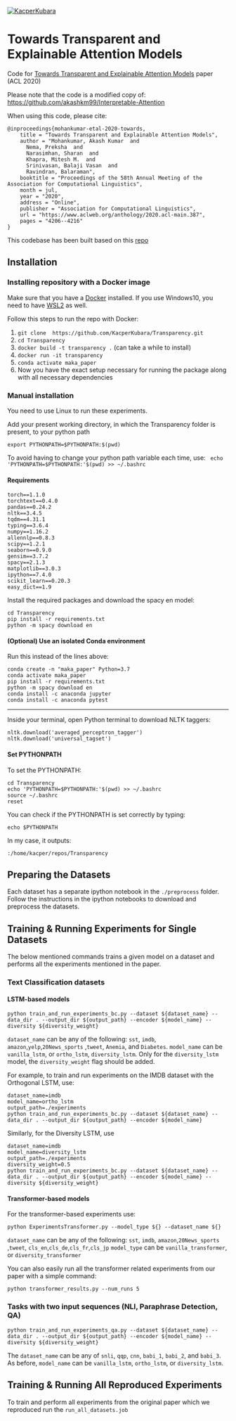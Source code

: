 [![KacperKubara](https://circleci.com/gh/KacperKubara/Transparency.svg?style=shield&circle-token=a5666e678dfb36927f320d07b004fd9ee6ae0a08)](https://app.circleci.com/pipelines/github/KacperKubara/Transparency)

# Towards Transparent and Explainable Attention Models
Code for [Towards Transparent and Explainable Attention Models](https://www.aclweb.org/anthology/2020.acl-main.387/) paper (ACL 2020)

Please note that the code is a modified copy of: https://github.com/akashkm99/Interpretable-Attention

When using this code, please cite:
```
@inproceedings{mohankumar-etal-2020-towards,
    title = "Towards Transparent and Explainable Attention Models",
    author = "Mohankumar, Akash Kumar  and
      Nema, Preksha  and
      Narasimhan, Sharan  and
      Khapra, Mitesh M.  and
      Srinivasan, Balaji Vasan  and
      Ravindran, Balaraman",
    booktitle = "Proceedings of the 58th Annual Meeting of the Association for Computational Linguistics",
    month = jul,
    year = "2020",
    address = "Online",
    publisher = "Association for Computational Linguistics",
    url = "https://www.aclweb.org/anthology/2020.acl-main.387",
    pages = "4206--4216"
}
```

This codebase has been built based on this [repo](https://github.com/successar/AttentionExplanation) 

## Installation 
### Installing repository with a Docker image
Make sure that you have a [Docker](https://docs.docker.com/get-docker/) installed. If you use Windows10, you need to have [WSL2](https://docs.microsoft.com/en-gb/windows/wsl/install-win10#step-4---download-the-linux-kernel-update-package) as well.

Follow this steps to run the repo with Docker:

1)  `git clone  https://github.com/KacperKubara/Transparency.git`
2)  `cd Transparency`
3)  `docker build -t transparency .` (can take a while to install)
4)  `docker run -it transparency`
5)  `conda activate maka_paper`
6)  Now you have the exact setup necessary for running the package along with all necessary dependencies

### Manual installation
You need to use Linux to run these experiments. 

Add your present working directory, in which the Transparency folder is present, to your python path 

```export PYTHONPATH=$PYTHONPATH:$(pwd)```

To avoid having to change your python path variable each time, use: ``` echo 'PYTHONPATH=$PYTHONPATH:'$(pwd) >> ~/.bashrc```

#### Requirements 

```
torch==1.1.0
torchtext==0.4.0
pandas==0.24.2
nltk==3.4.5
tqdm==4.31.1
typing==3.6.4
numpy==1.16.2
allennlp==0.8.3
scipy==1.2.1
seaborn==0.9.0
gensim==3.7.2
spacy==2.1.3
matplotlib==3.0.3
ipython==7.4.0
scikit_learn==0.20.3
easy_dict==1.9
```

Install the required packages and download the spacy en model:
```
cd Transparency 
pip install -r requirements.txt
python -m spacy download en
```


#### (Optional) Use an isolated Conda environment
Run this instead of the lines above:
```
conda create -n "maka_paper" Python=3.7
conda activate maka_paper
pip install -r requirements.txt
python -m spacy download en
conda install -c anaconda jupyter
conda install -c anaconda pytest
```
---

Inside your terminal, open Python terminal to download NLTK taggers:
```
nltk.download('averaged_perceptron_tagger')
nltk.download('universal_tagset')
```

#### Set PYTHONPATH
To set the PYTHONPATH:
```
cd Transparency
echo 'PYTHONPATH=$PYTHONPATH:'$(pwd) >> ~/.bashrc
source ~/.bashrc
reset
```
You can check if the PYTHONPATH is set correctly by typing:
```
echo $PYTHONPATH
```

In my case, it outputs:
```
:/home/kacper/repos/Transparency
```

## Preparing the Datasets 

Each dataset has a separate ipython notebook in the `./preprocess` folder. Follow the instructions in the ipython notebooks to download and preprocess the datasets.

## Training & Running Experiments for Single Datasets

The below mentioned commands trains a given model on a dataset and performs all the experiments mentioned in the paper. 

### Text Classification datasets

#### LSTM-based models

```
python train_and_run_experiments_bc.py --dataset ${dataset_name} --data_dir . --output_dir ${output_path} --encoder ${model_name} --diversity ${diversity_weight}
```

```dataset_name``` can be any of the following: ```sst```, ```imdb```, ```amazon```,```yelp```,```20News_sports``` ,```tweet```, ```Anemia```, and ```Diabetes```.
```model_name``` can be ```vanilla_lstm```, or ```ortho_lstm```, ```diversity_lstm```. 
Only for the ```diversity_lstm``` model, the ```diversity_weight``` flag should be added. 

For example, to train and run experiments on the IMDB dataset with the Orthogonal LSTM, use:

```
dataset_name=imdb
model_name=ortho_lstm
output_path=./experiments
python train_and_run_experiments_bc.py --dataset ${dataset_name} --data_dir . --output_dir ${output_path} --encoder ${model_name} 
```

Similarly, for the Diversity LSTM, use

```
dataset_name=imdb
model_name=diversity_lstm
output_path=./experiments
diversity_weight=0.5
python train_and_run_experiments_bc.py --dataset ${dataset_name} --data_dir . --output_dir ${output_path} --encoder ${model_name} --diversity ${diversity_weight}
```
#### Transformer-based models
For the transformer-based experiments use:

```
python ExperimentsTransformer.py --model_type ${} --dataset_name ${} 
```

```dataset_name``` can be any of the following: ```sst```, ```imdb```, ```amazon```,```20News_sports``` ,```tweet```, ```cls_en```,```cls_de```,```cls_fr```,```cls_jp```
```model_type``` can be ```vanilla_transformer```, or ```diversity_transformer```

You can also easily run all the transformer related experiments from our paper with a simple command:

```
python transformer_results.py --num_runs 5
```

### Tasks with two input sequences (NLI, Paraphrase Detection, QA)

```
python train_and_run_experiments_qa.py --dataset ${dataset_name} --data_dir . --output_dir ${output_path} --encoder ${model_name} --diversity ${diversity_weight}
```

The ```dataset_name``` can be any of ```snli```, ```qqp```, ```cnn```, ```babi_1```, ```babi_2```, and ```babi_3```. 
As before, ```model_name``` can be ```vanilla_lstm```, ```ortho_lstm```, or ```diversity_lstm```. 

## Training & Running All Reproduced Experiments
To train and perform all experiments from the original paper which we reproduced run the `run_all_datasets.job`









